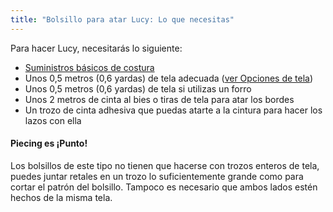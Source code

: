 ```yaml
---
title: "Bolsillo para atar Lucy: Lo que necesitas"
---
```


Para hacer Lucy, necesitarás lo siguiente:

- [Suministros básicos de costura](/docs/sewing/basic-sewing-supplies)
- Unos 0,5 metros (0,6 yardas) de tela adecuada ([ver Opciones de tela](/docs/patterns/lucy/fabric))
- Unos 0,5 metros (0,6 yardas) de tela si utilizas un forro
- Unos 2 metros de cinta al bies o tiras de tela para atar los bordes
- Un trozo de cinta adhesiva que puedas atarte a la cintura para hacer los lazos con ella

<Note>

#### Piecing es ¡Punto!

Los bolsillos de este tipo no tienen que hacerse con trozos enteros de tela, puedes juntar retales en un trozo lo suficientemente grande como para cortar el patrón del bolsillo. Tampoco es necesario que ambos lados estén hechos de la misma tela. 

</Note>
